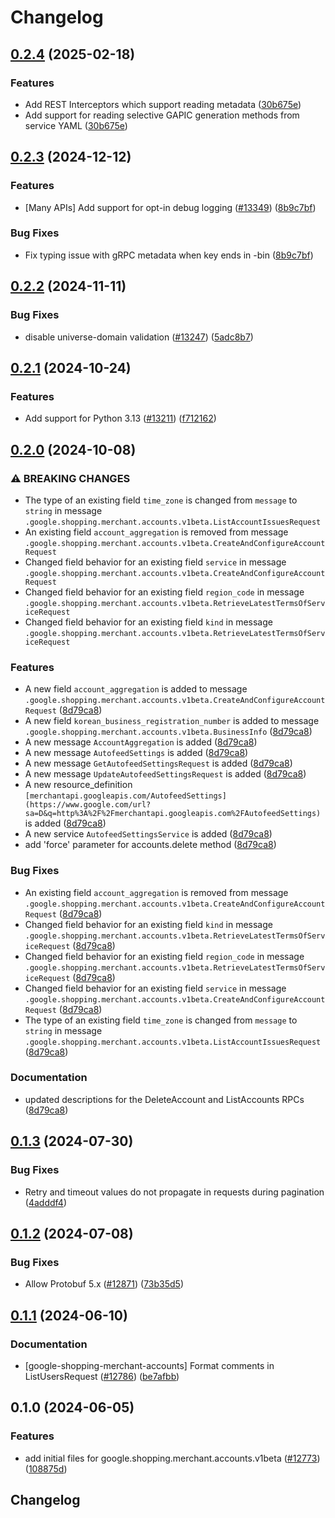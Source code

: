# Changelog

## [0.2.4](https://github.com/googleapis/google-cloud-python/compare/google-shopping-merchant-accounts-v0.2.3...google-shopping-merchant-accounts-v0.2.4) (2025-02-18)


### Features

* Add REST Interceptors which support reading metadata ([30b675e](https://github.com/googleapis/google-cloud-python/commit/30b675e7e9eaee87f9e7bdf4dc910b01f6a3044f))
* Add support for reading selective GAPIC generation methods from service YAML ([30b675e](https://github.com/googleapis/google-cloud-python/commit/30b675e7e9eaee87f9e7bdf4dc910b01f6a3044f))

## [0.2.3](https://github.com/googleapis/google-cloud-python/compare/google-shopping-merchant-accounts-v0.2.2...google-shopping-merchant-accounts-v0.2.3) (2024-12-12)


### Features

* [Many APIs] Add support for opt-in debug logging ([#13349](https://github.com/googleapis/google-cloud-python/issues/13349)) ([8b9c7bf](https://github.com/googleapis/google-cloud-python/commit/8b9c7bf3bb1c4f0beabd71a45c469fcedb19a2c8))


### Bug Fixes

* Fix typing issue with gRPC metadata when key ends in -bin ([8b9c7bf](https://github.com/googleapis/google-cloud-python/commit/8b9c7bf3bb1c4f0beabd71a45c469fcedb19a2c8))

## [0.2.2](https://github.com/googleapis/google-cloud-python/compare/google-shopping-merchant-accounts-v0.2.1...google-shopping-merchant-accounts-v0.2.2) (2024-11-11)


### Bug Fixes

* disable universe-domain validation  ([#13247](https://github.com/googleapis/google-cloud-python/issues/13247)) ([5adc8b7](https://github.com/googleapis/google-cloud-python/commit/5adc8b7d2cc8ab9707ab5a65f15270c125cee051))

## [0.2.1](https://github.com/googleapis/google-cloud-python/compare/google-shopping-merchant-accounts-v0.2.0...google-shopping-merchant-accounts-v0.2.1) (2024-10-24)


### Features

* Add support for Python 3.13 ([#13211](https://github.com/googleapis/google-cloud-python/issues/13211)) ([f712162](https://github.com/googleapis/google-cloud-python/commit/f712162c01f065da29fffbbed1e856a1f3876b1b))

## [0.2.0](https://github.com/googleapis/google-cloud-python/compare/google-shopping-merchant-accounts-v0.1.3...google-shopping-merchant-accounts-v0.2.0) (2024-10-08)


### ⚠ BREAKING CHANGES

* The type of an existing field `time_zone` is changed from `message` to `string` in message `.google.shopping.merchant.accounts.v1beta.ListAccountIssuesRequest`
* An existing field `account_aggregation` is removed from message `.google.shopping.merchant.accounts.v1beta.CreateAndConfigureAccountRequest`
* Changed field behavior for an existing field `service` in message `.google.shopping.merchant.accounts.v1beta.CreateAndConfigureAccountRequest`
* Changed field behavior for an existing field `region_code` in message `.google.shopping.merchant.accounts.v1beta.RetrieveLatestTermsOfServiceRequest`
* Changed field behavior for an existing field `kind` in message `.google.shopping.merchant.accounts.v1beta.RetrieveLatestTermsOfServiceRequest`

### Features

* A new field `account_aggregation` is added to message `.google.shopping.merchant.accounts.v1beta.CreateAndConfigureAccountRequest` ([8d79ca8](https://github.com/googleapis/google-cloud-python/commit/8d79ca81a3f2f01a1f0c77231e77566860f1d4ab))
* A new field `korean_business_registration_number` is added to message `.google.shopping.merchant.accounts.v1beta.BusinessInfo` ([8d79ca8](https://github.com/googleapis/google-cloud-python/commit/8d79ca81a3f2f01a1f0c77231e77566860f1d4ab))
* A new message `AccountAggregation` is added ([8d79ca8](https://github.com/googleapis/google-cloud-python/commit/8d79ca81a3f2f01a1f0c77231e77566860f1d4ab))
* A new message `AutofeedSettings` is added ([8d79ca8](https://github.com/googleapis/google-cloud-python/commit/8d79ca81a3f2f01a1f0c77231e77566860f1d4ab))
* A new message `GetAutofeedSettingsRequest` is added ([8d79ca8](https://github.com/googleapis/google-cloud-python/commit/8d79ca81a3f2f01a1f0c77231e77566860f1d4ab))
* A new message `UpdateAutofeedSettingsRequest` is added ([8d79ca8](https://github.com/googleapis/google-cloud-python/commit/8d79ca81a3f2f01a1f0c77231e77566860f1d4ab))
* A new resource_definition `[merchantapi.googleapis.com/AutofeedSettings](https://www.google.com/url?sa=D&q=http%3A%2F%2Fmerchantapi.googleapis.com%2FAutofeedSettings)` is added ([8d79ca8](https://github.com/googleapis/google-cloud-python/commit/8d79ca81a3f2f01a1f0c77231e77566860f1d4ab))
* A new service `AutofeedSettingsService` is added ([8d79ca8](https://github.com/googleapis/google-cloud-python/commit/8d79ca81a3f2f01a1f0c77231e77566860f1d4ab))
* add 'force' parameter for accounts.delete method ([8d79ca8](https://github.com/googleapis/google-cloud-python/commit/8d79ca81a3f2f01a1f0c77231e77566860f1d4ab))


### Bug Fixes

* An existing field `account_aggregation` is removed from message `.google.shopping.merchant.accounts.v1beta.CreateAndConfigureAccountRequest` ([8d79ca8](https://github.com/googleapis/google-cloud-python/commit/8d79ca81a3f2f01a1f0c77231e77566860f1d4ab))
* Changed field behavior for an existing field `kind` in message `.google.shopping.merchant.accounts.v1beta.RetrieveLatestTermsOfServiceRequest` ([8d79ca8](https://github.com/googleapis/google-cloud-python/commit/8d79ca81a3f2f01a1f0c77231e77566860f1d4ab))
* Changed field behavior for an existing field `region_code` in message `.google.shopping.merchant.accounts.v1beta.RetrieveLatestTermsOfServiceRequest` ([8d79ca8](https://github.com/googleapis/google-cloud-python/commit/8d79ca81a3f2f01a1f0c77231e77566860f1d4ab))
* Changed field behavior for an existing field `service` in message `.google.shopping.merchant.accounts.v1beta.CreateAndConfigureAccountRequest` ([8d79ca8](https://github.com/googleapis/google-cloud-python/commit/8d79ca81a3f2f01a1f0c77231e77566860f1d4ab))
* The type of an existing field `time_zone` is changed from `message` to `string` in message `.google.shopping.merchant.accounts.v1beta.ListAccountIssuesRequest` ([8d79ca8](https://github.com/googleapis/google-cloud-python/commit/8d79ca81a3f2f01a1f0c77231e77566860f1d4ab))


### Documentation

* updated descriptions for the DeleteAccount and ListAccounts RPCs ([8d79ca8](https://github.com/googleapis/google-cloud-python/commit/8d79ca81a3f2f01a1f0c77231e77566860f1d4ab))

## [0.1.3](https://github.com/googleapis/google-cloud-python/compare/google-shopping-merchant-accounts-v0.1.2...google-shopping-merchant-accounts-v0.1.3) (2024-07-30)


### Bug Fixes

* Retry and timeout values do not propagate in requests during pagination ([4adddf4](https://github.com/googleapis/google-cloud-python/commit/4adddf4d90634e454ee006774bfc631fc12c1700))

## [0.1.2](https://github.com/googleapis/google-cloud-python/compare/google-shopping-merchant-accounts-v0.1.1...google-shopping-merchant-accounts-v0.1.2) (2024-07-08)


### Bug Fixes

* Allow Protobuf 5.x ([#12871](https://github.com/googleapis/google-cloud-python/issues/12871)) ([73b35d5](https://github.com/googleapis/google-cloud-python/commit/73b35d56f8626d99ce7c3902a8c223cc09b4ca74))

## [0.1.1](https://github.com/googleapis/google-cloud-python/compare/google-shopping-merchant-accounts-v0.1.0...google-shopping-merchant-accounts-v0.1.1) (2024-06-10)


### Documentation

* [google-shopping-merchant-accounts] Format comments in ListUsersRequest ([#12786](https://github.com/googleapis/google-cloud-python/issues/12786)) ([be7afbb](https://github.com/googleapis/google-cloud-python/commit/be7afbbffe243120fc616fd5d80a6d86197653cf))

## 0.1.0 (2024-06-05)


### Features

* add initial files for google.shopping.merchant.accounts.v1beta ([#12773](https://github.com/googleapis/google-cloud-python/issues/12773)) ([108875d](https://github.com/googleapis/google-cloud-python/commit/108875d1a38f31013ed98feddbef61cfb09e1d16))

## Changelog
